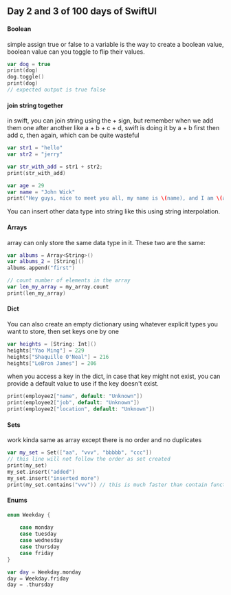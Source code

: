 ## Day 2 and 3 of 100 days of SwiftUI
#### Boolean
simple assign true or false to a variable is the way to create a boolean value, boolean value can you toggle to flip their values.
```swift
var dog = true
print(dog)
dog.toggle()
print(dog)
// expected output is true false
```
#### join string together
in swift, you can join string using the + sign, but remember when we add them one after another like a + b + c + d, swift is doing it by a + b first then add c, then again, which can be quite wasteful
```swift
var str1 = "hello"
var str2 = "jerry"

var str_with_add = str1 + str2;
print(str_with_add)

var age = 29
var name = "John Wick"
print("Hey guys, nice to meet you all, my name is \(name), and I am \(age) years old")
```
You can insert other data type into string like this using string interpolation.
#### Arrays
array can only store the same data type in it.
These two are the same:
```swift
var albums = Array<String>()
var albums_2 = [String]()
albums.append("first")

// count number of elements in the array
var len_my_array = my_array.count
print(len_my_array)
```
#### Dict
You can also create an empty dictionary using whatever explicit types you want to store, then set keys one by one
```swift
var heights = [String: Int]()
heights["Yao Ming"] = 229
heights["Shaquille O'Neal"] = 216
heights["LeBron James"] = 206
```
when you access a key in the dict, in case that key might not exist, you can provide a default value to use if the key doesn't exist.
```swift
print(employee2["name", default: "Unknown"])
print(employee2["job", default: "Unknown"])
print(employee2["location", default: "Unknown"])
```
#### Sets
work kinda same as array except there is no order and no duplicates 
```swift
var my_set = Set(["aa", "vvv", "bbbbb", "ccc"])
// this line will not follow the order as set created
print(my_set)
my_set.insert("added")
my_set.insert("inserted more")
print(my_set.contains("vvv")) // this is much faster than contain function for an array, and it does not depend on the size of the set
```
#### Enums
```swift
enum Weekday {
    
    case monday
    case tuesday
    case wednesday
    case thursday
    case friday
}

var day = Weekday.monday
day = Weekday.friday
day = .thursday
```